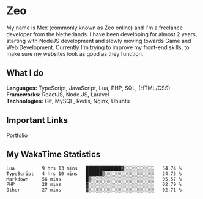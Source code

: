 # Zeo
My name is Mex (commonly known as Zeo online) and I'm a freelance developer from the Netherlands. I have been developing for almost 2 years, starting with NodeJS development and slowly moving towards Game and Web Development. Currently I'm trying to improve my front-end skills, to make sure my websites look as good as they function.

## What I do
**Languages:** TypeScript, JavaScript, Lua, PHP, SQL, (HTML/CSS)<br/>
**Frameworks:** ReactJS, Node.JS, Laravel<br/>
**Technologies:** Git, MySQL, Redis, Nginx, Ubuntu<br/>

## Important Links
[Portfolio](https://zeodev.cc)

## My WakaTime Statistics
<!--START_SECTION:waka-->
```text
Lua          9 hrs 13 mins   █████████████▓░░░░░░░░░░░   54.74 % 
TypeScript   4 hrs 10 mins   ██████▒░░░░░░░░░░░░░░░░░░   24.75 % 
Markdown     56 mins         █▒░░░░░░░░░░░░░░░░░░░░░░░   05.57 % 
PHP          28 mins         ▓░░░░░░░░░░░░░░░░░░░░░░░░   02.79 % 
Other        27 mins         ▓░░░░░░░░░░░░░░░░░░░░░░░░   02.71 % 
```
<!--END_SECTION:waka-->
